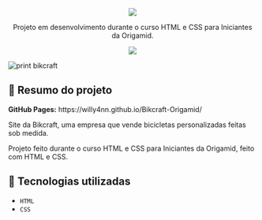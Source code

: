 <div align=center>
    <img src="https://user-images.githubusercontent.com/101363317/201361429-ef7c87d3-33e2-40db-893c-794321709a42.svg">
  </div>
<p align="center">
  Projeto em desenvolvimento durante o curso HTML e CSS para Iniciantes da Origamid.
</p>
<p align="center">
  <img src="https://img.shields.io/badge/STATUS-EM%20DESENVOLVIMENTO-brightgreen"/>
</p>

![print bikcraft](https://user-images.githubusercontent.com/101363317/201362757-c4700fc0-a393-41f1-aa80-9dc41046933f.PNG)

<h2> 📝 Resumo do projeto </h2>
<p><b>GitHub Pages:</b> https://willy4nn.github.io/Bikcraft-Origamid/ </p>
<p>Site da Bikcraft, uma empresa que vende bicicletas personalizadas feitas sob medida.</p>
<p>Projeto feito durante o curso HTML e CSS para Iniciantes da Origamid, feito com HTML e CSS.</p>

<h2> 🚀 Tecnologias utilizadas </h2>

- ``HTML``
- ``CSS``
